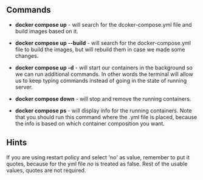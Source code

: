 ## Commands

- **docker compose up** - will search for the dcoker-compose.yml file and build images based on it.

- **docker compose up --build** - will search for the docker-compose.yml file to build the images, but will rebuild them in case we made some changes.

- **docker compose up -d** - will start our containers in the background so we can run additional commands. In other words the terminal will allow us to keep typing commands instead of going in the state of running server.

- **docker compose down** - will stop and remove the running containers.

- **docker compose ps** - will display info for the running containers. Note that you should run this command where the .yml file is placed, because the info is based on which container composition you want.

## Hints

If you are using restart policy and select 'no' as value, remember to put it quotes, because for the yml file _no_ is treated as false. Rest of the usable values, quotes are not required.
